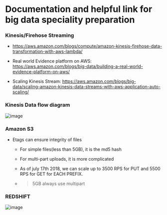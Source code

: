 # Documentation and helpful link for big data speciality preparation

### Kinesis/Firehose Streaming
* https://aws.amazon.com/blogs/compute/amazon-kinesis-firehose-data-transformation-with-aws-lambda/

* Real world Evidence platform on AWS: https://aws.amazon.com/blogs/big-data/building-a-real-world-evidence-platform-on-aws/

* Scaling Kinesis Stream: https://aws.amazon.com/blogs/big-data/scaling-amazon-kinesis-data-streams-with-aws-application-auto-scaling/

### Kinesis Data flow diagram
![image](https://github.com/nanofaroque/nerd-read/blob/master/aws_big_data_speciality_prep/imges/KDF_to_destination.png)

### Amazon S3
* Etags can ensure integrity of files
    * For simple files(less than 5GB), it is the md5 hash
    * For multi-part uploads, it is more complicated
    
    * As of july 17th 2018, we can scale up to 3500 RPS for PUT and 5500 RPS for GET
    for EACH PREFIX. 
    * >5GB always use multipart
    
### REDSHIFT
![image](https://github.com/nanofaroque/nerd-read/blob/master/aws_big_data_speciality_prep/imges/redshift_slice.png)

